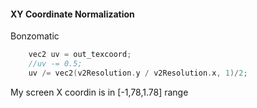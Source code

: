 #### XY Coordinate Normalization 
Bonzomatic
```c	
	vec2 uv = out_texcoord;
	//uv -= 0.5;
	uv /= vec2(v2Resolution.y / v2Resolution.x, 1)/2;


```

My screen X coordin is in \[-1,78,1.78] range
